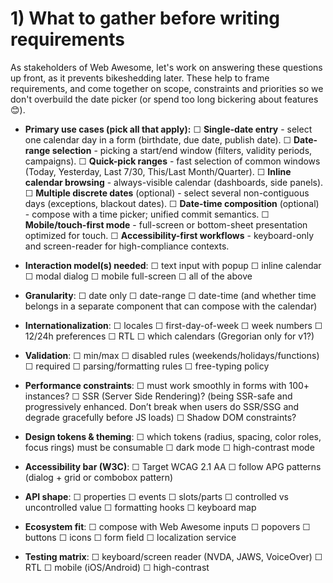 # 1) What to gather **before** writing requirements

As stakeholders of Web Awesome, let's work on answering these questions up front, as it prevents bikeshedding later. These help to frame requirements, and come together on scope, constraints and priorities so we don't overbuild the date picker (or spend too long bickering about features 😊).

* **Primary use cases (pick all that apply):**
 ☐ **Single-date entry** - select one calendar day in a form (birthdate, due date, publish date).
 ☐ **Date-range selection** - picking a start/end window (filters, validity periods, campaigns).
 ☐ **Quick-pick ranges** - fast selection of common windows (Today, Yesterday, Last 7/30, This/Last Month/Quarter).
 ☐ **Inline calendar browsing** - always-visible calendar (dashboards, side panels).
 ☐ **Multiple discrete dates** (optional) - select several non-contiguous days (exceptions, blackout dates).
 ☐ **Date-time composition** (optional) - compose with a time picker; unified commit semantics.
 ☐ **Mobile/touch-first mode** - full-screen or bottom-sheet presentation optimized for touch.
 ☐ **Accessibility-first workflows** - keyboard-only and screen-reader for high-compliance contexts.

* **Interaction model(s) needed**:
  ☐ text input with popup
  ☐ inline calendar
  ☐ modal dialog
  ☐ mobile full-screen
  ☐ all of the above

* **Granularity**:
  ☐ date only
  ☐ date-range
  ☐ date-time (and whether time belongs in a separate component that can compose with the calendar)

* **Internationalization**:
  ☐ locales
  ☐ first-day-of-week
  ☐ week numbers
  ☐ 12/24h preferences
  ☐ RTL
  ☐ which calendars (Gregorian only for v1?)

* **Validation**:
  ☐ min/max
  ☐ disabled rules (weekends/holidays/functions)
  ☐ required
  ☐ parsing/formatting rules
  ☐ free-typing policy

* **Performance constraints**:
  ☐ must work smoothly in forms with 100+ instances?
  ☐ SSR (Server Side Rendering)? (being SSR-safe and progressively enhanced. Don’t break when users do SSR/SSG and degrade gracefully before JS loads)
  ☐ Shadow DOM constraints?

* **Design tokens & theming**:
  ☐ which tokens (radius, spacing, color roles, focus rings) must be consumable
  ☐ dark mode
  ☐ high-contrast mode

* **Accessibility bar (W3C)**:
  ☐ Target WCAG 2.1 AA
  ☐ follow APG patterns (dialog + grid or combobox pattern)

* **API shape**:
  ☐ properties
  ☐ events
  ☐ slots/parts
  ☐ controlled vs uncontrolled value
  ☐ formatting hooks
  ☐ keyboard map

* **Ecosystem fit**:
  ☐ compose with Web Awesome inputs
  ☐ popovers
  ☐ buttons
  ☐ icons
  ☐ form field
  ☐ localization service

* **Testing matrix**:
  ☐ keyboard/screen reader (NVDA, JAWS, VoiceOver)
  ☐ RTL
  ☐ mobile (iOS/Android)
  ☐ high-contrast

